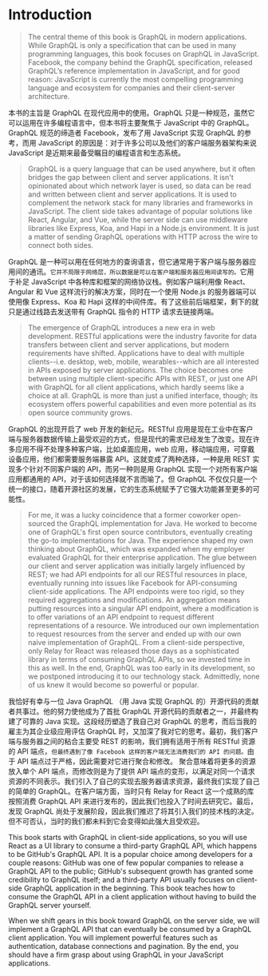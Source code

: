 # Introduction

> The central theme of this book is GraphQL in modern applications. While GraphQL is only a specification that can be used in many programming languages, this book focuses on GraphQL in JavaScript. Facebook, the company behind the GraphQL specification, released GraphQL’s reference implementation in JavaScript, and for good reason: JavaScript is currently the most compelling programming language and ecosystem for companies and their client-server architecture.

本书的主旨是 GraphQL 在现代应用中的使用。GraphQL 只是一种规范，虽然它可以运用在许多编程语言中，但本书将主要聚焦于 JavaScript 中的 GraphQL。GraphQL 规范的缔造者 Facebook，发布了用 JavaScript 实现 GraphQL 的参考，而用 JavaScript 的原因是：对于许多公司以及他们的客户端服务器架构来说 JavaScript 是近期来最备受瞩目的编程语言和生态系统。

> GraphQL is a query language that can be used anywhere, but it often bridges the gap between client and server applications. It isn't opinionated about which network layer is used, so data can be read and written between client and server applications. It is used to complement the network stack for many libraries and frameworks in JavaScript. The client side takes advantage of popular solutions like React, Angular, and Vue, while the server side can use middleware libraries like Express, Koa, and Hapi in a Node.js environment. It is just a matter of sending GraphQL operations with HTTP across the wire to connect both sides.

GraphQL 是一种可以用在任何地方的查询语言，但它通常用于客户端与服务器应用间的通讯。`它并不局限于网络层，所以数据是可以在客户端和服务器应用间读写的。`它用于补足 JavaScript 中各种库和框架的网络协议栈。例如客户端利用像 React、Angular 和 Vue 这样流行的解决方案，同时在一个使用 Node.js 的服务器端可以使用像 Express、Koa 和 Hapi 这样的中间件库。有了这些前后端框架，剩下的就只是通过线路去发送带有 GraphQL 指令的 HTTP 请求去链接两端。

> The emergence of GraphQL introduces a new era in web development. RESTful applications were the industry favorite for data transfers between client and server applications, but modern requirements have shifted. Applications have to deal with multiple clients--i.e. desktop, web, mobile, wearables--which are all interested in APIs exposed by server applications. The choice becomes one between using multiple client-specific APIs with REST, or just one API with GraphQL for all client applications, which hardly seems like a choice at all. GraphQL is more than just a unified interface, though; its ecosystem offers powerful capabilities and even more potential as its open source community grows.

GraphQL 的出现开启了 web 开发的新纪元。RESTful 应用是现在工业中在客户端与服务器数据传输上最受欢迎的方式，但是现代的需求已经发生了改变。现在许多应用不得不处理多种客户端，比如桌面应用，web 应用，移动端应用，可穿戴设备应用，他们都需要服务端暴露 API。这就变成了两种选择，一种是用 REST 实现多个针对不同客户端的 API，而另一种则是用 GraphQL 实现一个对所有客户端应用都通用的 API，对于该如何选择就不言而喻了。但 GraphQL 不仅仅只是一个统一的接口，随着开源社区的发展，它的生态系统赋予了它强大功能甚至更多的可能性。

> For me, it was a lucky coincidence that a former coworker open-sourced the GraphQL implementation for Java. He worked to become one of GraphQL's first open source contributors, eventually creating the go-to implementations for Java. The experience shaped my own thinking about GraphQL, which was expanded when my employer evaluated GraphQL for their enterprise application. The glue between our client and server application was initially largely influenced by REST; we had API endpoints for all our RESTful resources in place, eventually running into issues like Facebook for API-consuming client-side applications. The API endpoints were too rigid, so they required aggregations and modifications. An aggregation means putting resources into a singular API endpoint, where a modification is to offer variations of an API endpoint to request different representations of a resource. We introduced our own implementation to request resources from the server and ended up with our own naive implementation of GraphQL. From a client-side perspective, only Relay for React was released those days as a sophisticated library in terms of consuming GraphQL APIs, so we invested time in this as well. In the end, GraphQL was too early in its development, so we postponed introducing it to our technology stack. Admittedly, none of us knew it would become so powerful or popular.

我恰好有幸与一位 Java GraphQL （用 Java 实现 GraphQL 的）开源代码的贡献者共事过。他的努力使他成为了首批 GraphQL 开源代码的贡献者之一，并最终构建了可靠的 Java 实现。这段经历塑造了我自己对 GraphQL 的思考，而后当我的雇主为其企业级应用评估 GraphQL 时，又加深了我对它的思考。最初，我们客户端与服务器之间的粘合主要受 REST 的影响，我们拥有适用于所有 RESTful 资源的 API 端点，`但最终遇到了像 Facebook 这样的客户端无法消费我们的 API 的问题。`由于 API 端点过于严格，因此需要对它进行聚合和修改。 聚合意味着将更多的资源放入单个 API 端点，而修改则是为了提供 API 端点的变形，以满足对同一个请求资源的不同表示。我们引入了自己的实现去服务器请求资源，最终我们实现了自己的简单的 GraphQL。在客户端方面，当时只有 Relay for React 这一个成熟的库按照消费 GraphQL API 来进行发布的，因此我们也投入了时间去研究它。最后，发现 GraphQL 尚处于发展阶段，因此我们推迟了将其引入我们的技术栈的决定。但不可否认，当时的我们都未料到它会变得如此强大且受欢迎。

This book starts with GraphQL in client-side applications, so you will use React as a UI library to consume a third-party GraphQL API, which happens to be GitHub's GraphQL API. It is a popular choice among developers for a couple reasons: GitHub was one of few popular companies to release a GraphQL API to the public; GitHub's subsequent growth has granted some credibility to GraphQL itself; and a third-party API usually focuses on client-side GraphQL application in the beginning. This book teaches how to consume the GraphQL API in a client application without having to build the GraphQL server yourself.

When we shift gears in this book toward GraphQL on the server side, we will implement a GraphQL API that can eventually be consumed by a GraphQL client application. You will implement powerful features such as authentication, database connections and pagination. By the end, you should have a firm grasp about using GraphQL in your JavaScript applications.
